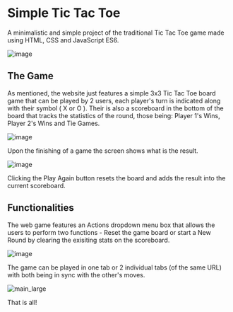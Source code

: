 # Simple Tic Tac Toe
A minimalistic and simple project of the traditional Tic Tac Toe game made using HTML, CSS and JavaScript ES6.

![image](https://github.com/kabbylone/Simple-TicTacToe/assets/90781243/64d2cc62-e0a4-483f-ac05-6f67b7aa55f6)

## The Game

As mentioned, the website just features a simple 3x3 Tic Tac Toe board game that can be played by 2 users, each player's turn is indicated along with their symbol ( X or O ).
Their is also a scoreboard in the bottom of the board that tracks the statistics of the round, those being: Player 1's Wins, Player 2's Wins and Tie Games.

![image](https://github.com/kabbylone/Simple-TicTacToe/assets/90781243/147a7386-32c1-48f5-94bb-912d0c436066)

Upon the finishing of a game the screen shows what is the result.

![image](https://github.com/kabbylone/Simple-TicTacToe/assets/90781243/509ddf8e-74d5-4b7a-9f7e-6b7537c078c3)

Clicking the Play Again button resets the board and adds the result into the current scoreboard.

## Functionalities

The web game features an Actions dropdown menu box that allows the users to perform two functions - Reset the game board or start a New Round by clearing the exisiting stats on the scoreboard.

![image](https://github.com/kabbylone/Simple-TicTacToe/assets/90781243/c0512a0b-c3cd-4c17-94b1-060078cbe761)

The game can be played in one tab or 2 individual tabs (of the same URL) with both being in sync with the other's moves.

![main_large](https://github.com/kabbylone/Simple-TicTacToe/assets/90781243/996c0687-0720-4464-8680-36b03be76d09)

That is all!
